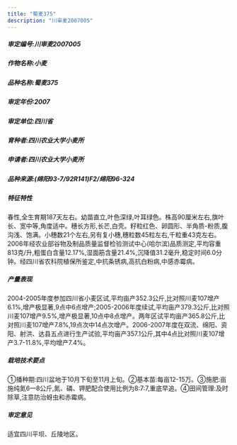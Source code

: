 ```yaml
---
title: "蜀麦375"
description: "川审麦2007005"
---
```

##### 审定编号:川审麦2007005

##### 作物名称:小麦

##### 品种名称:蜀麦375

##### 审定年份:2007

##### 审定单位:四川省

##### 育种者:四川农业大学小麦所

##### 申请者:四川农业大学小麦所

##### 品种来源:(绵阳93-7/92R141)F2/绵阳96-324

##### 特征特性
春性,全生育期187天左右。幼苗直立,叶色深绿,叶耳绿色。株高90厘米左右,旗叶长、宽中等,角度适中。穗长方形,长芒,白壳。籽粒红色、卵圆形、半角质-粉质,腹沟浅、饱满。小穗数21个左右,另有复小穗,穗粒数45粒左右,千粒重43克左右。2006年经农业部谷物及制品质量监督检验测试中心(哈尔滨)品质测定,平均容重813克/升,粗蛋白含量12.17%,湿面筋含量21.4%,沉降值31.2毫升,稳定时间6.0分钟。经四川省农科院植保所鉴定,中抗条锈病,高抗白粉病,中感赤霉病。

##### 产量表现
2004-2005年度参加四川省小麦区试,平均亩产352.3公斤,比对照川麦107增产6.1%,增产极显著,9点中6点增产;2005-2006年度续试,平均亩产379.3公斤,比对照川麦107增产9.5%,增产极显著,10点中8点增产。两年区试平均亩产365.8公斤,比对照川麦107增产7.8%,19点次中14点次增产。2006-2007年度在双流、绵阳、资阳、射洪、达县五点进行生产试验,平均亩产357.1公斤,其中4点比对照川麦107增产3.7-11.8%,平均增产7.4%。

##### 栽培技术要点
①播种期:四川盆地于10月下旬至11月上旬。②基本苗:每亩12-15万。③施肥:亩施纯氮6—8公斤,氮、磷、钾肥配合使用比例为8:7:7,重底早追。④田间管理:及时除草,注意防治蚜虫和赤霉病。

##### 审定意见
适宜四川平坝、丘陵地区。
